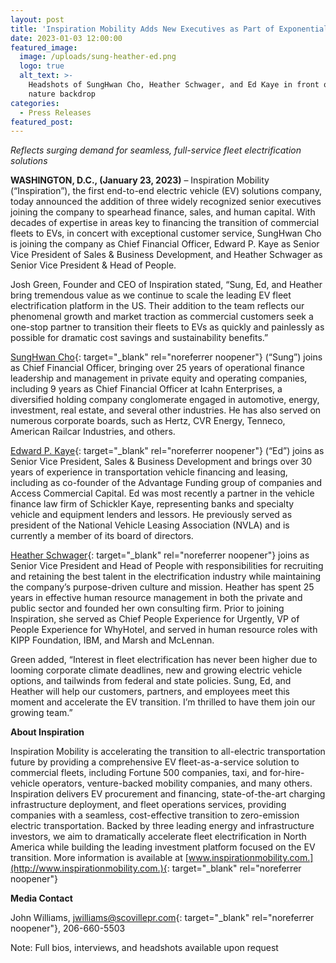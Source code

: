 ```yaml
---
layout: post
title: 'Inspiration Mobility Adds New Executives as Part of Exponential Growth '
date: 2023-01-03 12:00:00
featured_image:
  image: /uploads/sung-heather-ed.png
  logo: true
  alt_text: >-
    Headshots of SungHwan Cho, Heather Schwager, and Ed Kaye in front of a
    nature backdrop
categories:
  - Press Releases
featured_post:
---
```

*Reflects surging demand for seamless, full-service fleet electrification solutions* &nbsp;

**WASHINGTON, D.C., (January 23, 2023)** – Inspiration Mobility (“Inspiration”), the first end-to-end electric vehicle (EV) solutions company, today announced the addition of three widely recognized senior executives joining the company to spearhead finance, sales, and human capital. With decades of expertise in areas key to financing the transition of commercial fleets to EVs, in concert with exceptional customer service, SungHwan Cho is joining the company as Chief Financial Officer, Edward P. Kaye as Senior Vice President of Sales & Business Development, and Heather Schwager as Senior Vice President & Head of People.

Josh Green, Founder and CEO of Inspiration stated, “Sung, Ed, and Heather bring tremendous value as we continue to scale the leading EV fleet electrification platform in the US. Their addition to the team reflects our phenomenal growth and market traction as commercial customers seek a one-stop partner to transition their fleets to EVs as quickly and painlessly as possible for dramatic cost savings and sustainability benefits.”

[SungHwan Cho](https://www.linkedin.com/in/sunghwancho/){: target="_blank" rel="noreferrer noopener"} (“Sung”) joins as Chief Financial Officer, bringing over 25 years of operational finance leadership and management in private equity and operating companies, including 9 years as Chief Financial Officer at Icahn Enterprises, a diversified holding company conglomerate engaged in automotive, energy, investment, real estate, and several other industries. He has also served on numerous corporate boards, such as Hertz, CVR Energy, Tenneco, American Railcar Industries, and others.

[Edward P. Kaye](https://www.linkedin.com/in/edward-p-kaye-7066592/){: target="_blank" rel="noreferrer noopener"} (“Ed”) joins as Senior Vice President, Sales & Business Development and brings over 30 years of experience in transportation vehicle financing and leasing, including as co-founder of the Advantage Funding group of companies and Access Commercial Capital. Ed was most recently a partner in the vehicle finance law firm of Schickler Kaye, representing banks and specialty vehicle and equipment lenders and lessors. He previously served as president of the National Vehicle Leasing Association (NVLA) and is currently a member of its board of directors.

[Heather Schwager](https://www.linkedin.com/in/hschwager/){: target="_blank" rel="noreferrer noopener"} joins as Senior Vice President and Head of People with responsibilities for recruiting and retaining the best talent in the electrification industry while maintaining the company’s purpose-driven culture and mission. Heather has spent 25 years in effective human resource management in both the private and public sector and founded her own consulting firm. Prior to joining Inspiration, she served as Chief People Experience for Urgently, VP of People Experience for WhyHotel, and served in human resource roles with KIPP Foundation, IBM, and Marsh and McLennan.

Green added, “Interest in fleet electrification has never been higher due to looming corporate climate deadlines, new and growing electric vehicle options, and tailwinds from federal and state policies. Sung, Ed, and Heather will help our customers, partners, and employees meet this moment and accelerate the EV transition. I’m thrilled to have them join our growing team.”

**About Inspiration** &nbsp;

Inspiration Mobility is accelerating the transition to all-electric transportation future by providing a comprehensive EV fleet-as-a-service solution to commercial fleets, including Fortune 500 companies, taxi, and for-hire-vehicle operators, venture-backed mobility companies, and many others. Inspiration delivers EV procurement and financing, state-of-the-art charging infrastructure deployment, and fleet operations services, providing companies with a seamless, cost-effective transition to zero-emission electric transportation. Backed by three leading energy and infrastructure investors, we aim to dramatically accelerate fleet electrification in North America while building the leading investment platform focused on the EV transition. More information is available at [www.inspirationmobility.com.](http://www.inspirationmobility.com.){: target="_blank" rel="noreferrer noopener"}

**Media Contact** &nbsp;

John Williams, [jwilliams@scovillepr.com](mailto:jwilliams@scovillepr.com){: target="_blank" rel="noreferrer noopener"}, 206-660-5503

Note: Full bios, interviews, and headshots available upon request